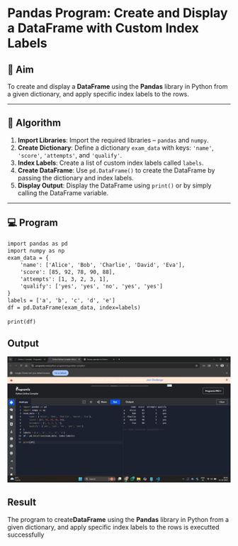 # Pandas Program: Create and Display a DataFrame with Custom Index Labels

## 🎯 Aim

To create and display a **DataFrame** using the **Pandas** library in Python from a given dictionary, and apply specific index labels to the rows.

---

## 🧠 Algorithm

1. **Import Libraries**: Import the required libraries – `pandas` and `numpy`.
2. **Create Dictionary**: Define a dictionary `exam_data` with keys: `'name'`, `'score'`, `'attempts'`, and `'qualify'`.
3. **Index Labels**: Create a list of custom index labels called `labels`.
4. **Create DataFrame**: Use `pd.DataFrame()` to create the DataFrame by passing the dictionary and index labels.
5. **Display Output**: Display the DataFrame using `print()` or by simply calling the DataFrame variable.

---

## 💻 Program
```
import pandas as pd
import numpy as np
exam_data = {
    'name': ['Alice', 'Bob', 'Charlie', 'David', 'Eva'],
    'score': [85, 92, 78, 90, 88],
    'attempts': [1, 3, 2, 3, 1],
    'qualify': ['yes', 'yes', 'no', 'yes', 'yes']
}
labels = ['a', 'b', 'c', 'd', 'e']
df = pd.DataFrame(exam_data, index=labels)

print(df)

```

## Output
![alt text](<Screenshot (62).png>)
## Result
The program to create**DataFrame** using the **Pandas** library in Python from a given dictionary, and apply specific index labels to the rows is executted successfully
